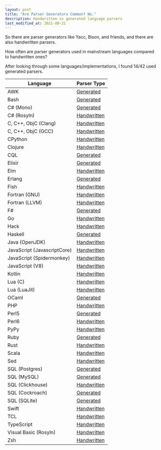 ```yaml
---
layout: post
title: "Are Parser Generators Common? No."
description: Handwritten vs generated language parsers
last_modified_at: 2021-08-21
---
```


So there are parser generators like Yacc, Bison, and friends, and
there are also handwritten parsers.

How often are parser generators used in mainstream languages compared to
handwritten ones?

After looking through some languages/implementations, I found 14/42 used generated
parsers.

| Language                    | Parser Type                                                                                                                                                             |
| --------------------------- | ----------------------------------------------------------------------------------------------------------------------------------------------------------------------- |
| AWK                         | [Generated](https://github.com/onetrueawk/awk/blob/f9affa922c5e074990a999d486d4bc823590fd93/awkgram.y)                                                                  |
| Bash                        | [Generated](https://github.com/bminor/bash/blob/ce23728687ce9e584333367075c9deef413553fa/parse.y)                                                                       |
| C# (Mono)                   | [Generated](https://github.com/mono/mono/blob/5bfe7a5d1bf980206e952fbc52b5c1deec342177/mcs/ilasm/parser/ILParser.jay)                                                   |
| C# (Rosyln)                 | [Handwritten](https://github.com/dotnet/roslyn/blob/990f487dd477db0fecb14ab5aa4f0e66f416a437/src/Compilers/CSharp/Portable/Parser/LanguageParser.cs)                    |
| C, C++, ObjC (Clang)        | [Handwritten](https://github.com/llvm-mirror/clang/blob/16f27fb3e9a4d061864859279b62392d602d2698/lib/Parse/Parser.cpp)                                                  |
| C, C++, ObjC (GCC)          | [Handwritten](https://github.com/gcc-mirror/gcc/blob/9c66b1e3a61119eb7cb762ff72c40e7309c16d55/gcc/c/c-parser.c)                                                         |
| CPython                     | [Handwritten](https://github.com/python/cpython/blob/d0f49d2f5085ca68e3dc8725f1fb1c9674bfb5ed/Parser/parser.c)                                                          |
| Clojure                     | [Handwritten](https://github.com/clojure/clojure/blob/16ebe679e6a5fd1c7c24df5f9b9b5056bc18d2ec/src/jvm/clojure/lang/Compiler.java)                                      |
| CQL                         | [Generated](https://github.com/apache/cassandra/blob/4b3f07fc74089151efeff7a8fdfa9c414a1f0d6a/src/antlr/Parser.g)                                                       |
| Elixir                      | [Generated](https://github.com/elixir-lang/elixir/blob/40180f0f4a9085705f32f440d3f579479fe07d47/lib/elixir/src/elixir_parser.yrl)                                       |
| Elm                         | [Handwritten](https://github.com/elm/compiler/tree/fc503351bd0d1a0b8933ead01793d46e1baea37c/compiler/src/Parse)                                                         |
| Erlang                      | [Generated](https://github.com/erlang/otp/blob/b2c338cb8d84567204765db87c7299519f1e1ad6/lib/compiler/src/core_parse.yrl)                                                |
| Fish                        | [Handwritten](https://github.com/fish-shell/fish-shell/blob/a9b4127f6851d825715492dfd36ca4ac73c42412/src/parser.cpp)                                                    |
| Fortran (GNU)               | [Handwritten](https://github.com/gcc-mirror/gcc/blob/44eaa2dbff06529b6300b56fe5df4ff88b56a32c/gcc/fortran/parse.c)                                                      |
| Fortran (LLVM)              | [Handwritten](https://github.com/llvm/llvm-project/blob/a83d99c55ebb14532c414066a5aa3bdb65389965/flang/lib/Parser/Fortran-parsers.cpp)                                  |
| F#                          | [Generated](https://github.com/fsharp/fsharp/blob/8a897723b74b5dbcfacbaef86e46755fb403074b/src/fsharp/pars.fsy)                                                         |
| Go                          | [Handwritten](https://github.com/golang/go/blob/37db664c6cd480b578d6114854bc20c2bc3cddcd/src/go/parser/parser.go)                                                       |
| Hack                        | [Handwritten](https://github.com/facebook/hhvm/tree/d6131da93eef6a03ac485a6b2e0fdc0cfed253ff/hphp/hack/src/parser)                                                      |
| Haskell                     | [Generated](https://github.com/ghc/ghc/blob/4edc6d64d1bc1898c0974cf26c5713a3b2724a0b/compiler/parser/Parser.y)                                                          |
| Java (OpenJDK)              | [Handwritten](http://hg.openjdk.java.net/jdk/jdk/file/c93f14a4ae29/src/jdk.compiler/share/classes/com/sun/source/)                                                      |
| JavaScript (JavascriptCore) | [Handwritten](https://github.com/WebKit/WebKit/blob/cd2a40978774593c76d3fb962eec5c468eb1ae84/Source/JavaScriptCore/parser/Parser.cpp)                                   |
| JavaScript (Spidermonkey)   | [Handwritten](https://searchfox.org/mozilla-central/rev/a3124addd11cbcf665ed6a37c88484eefe5dab5b/js/src/frontend/Parser.cpp)                                            |
| JavaScript (V8)             | [Handwritten](https://github.com/v8/v8/blob/5cfe1a6b121ad004ec3d73b137f84f558aac0efd/src/parsing/parser.cc)                                                             |
| Kotlin                      | [Handwritten](https://github.com/JetBrains/kotlin/blob/5dea245a37f6258bdc9ab14225a61ffbf76324f4/compiler/psi/src/org/jetbrains/kotlin/parsing/KotlinParsing.java)       |
| Lua (C)                     | [Handwritten](https://www.lua.org/source/5.3/lparser.c.html)                                                                                                            |
| Lua (LuaJit)                | [Handwritten](https://github.com/LuaJIT/LuaJIT/blob/8ff09d9f5ad5b037926be2a50dc32b681c5e7597/src/lj_parse.c)                                                            |
| OCaml                       | [Generated](https://github.com/ocaml/ocaml/blob/8c75b5f1d6133585bc6c9d96ac5af04b0624892a/parsing/parser.mly)                                                            |
| PHP                         | [Handwritten](https://github.com/php/php-src/blob/cdde07d059101a05bc43b79932b01d8228bcee40/Zend/zend_ast.c)                                                             |
| Perl5                       | [Generated](https://github.com/Perl/perl5/blob/5feab405f7eeeed2157687018ee9aad3088b4a64/perly.y)                                                                        |
| Perl6                       | [Handwritten](https://github.com/rakudo/rakudo/blob/19edeafd1cafc52d757e63fe1119ce5b7a5e34f9/src/Perl6/Actions.nqp)                                                     |
| PyPy                        | [Handwritten](https://bitbucket.org/pypy/pypy/src/314ddd2d83c5e467aed4f64ab4b8b2fc0047540b/pypy/interpreter/pyparser/parser.py?at=default&fileviewer=file-view-default) |
| Ruby                        | [Generated](https://github.com/ruby/ruby/blob/e7db9df9820fd891742dba7ca977754e5d0c14ca/parse.y)                                                                         |
| Rust                        | [Handwritten](https://github.com/rust-lang/rust/blob/79fcc58b24d85743d025fd880fca55748662ed3e/src/libsyntax/parse/parser.rs)                                            |
| Scala                       | [Handwritten](https://github.com/scala/scala/blob/b75bfc3b78dbc1b4f254c86d68c2289f2833ecd9/src/compiler/scala/tools/nsc/ast/parser/Parsers.scala)                       |
| Sed                         | [Handwritten](https://github.com/mirror/sed/blob/07c9c74c6bffe92e856ba77789736b2a1d7f478e/sed/compile.c)                                                                |
| SQL (Postgres)              | [Generated](https://github.com/postgres/postgres/blob/26ae66090398082c54ce046936fc41633dbfc41e/src/backend/parser/gram.y)                                               |
| SQL (MySQL)                 | [Generated](https://github.com/mysql/mysql-server/blob/beb865a960b9a8a16cf999c323e46c5b0c67f21f/sql/sql_yacc.yy)                                                        |
| SQL (Clickhouse)            | [Handwritten](https://github.com/ClickHouse/ClickHouse/blob/e620ea15bdb08ebf3e9a580b0072350c9b3aeb9e/src/Parsers/parseQuery.cpp)                                        |
| SQL (Cockroach)             | [Generated](https://github.com/cockroachdb/cockroach/blob/d18da6c092bf1522e7a6478fe3973817e318c247/pkg/sql/parser/sql.y)                                                |
| SQL (SQLite)                | [Generated](https://github.com/sqlite/sqlite/blob/2a0eefd66536fea7ac7f57d67ce97aa0b1da7338/src/parse.y)                                                                 |
| Swift                       | [Handwritten](https://github.com/apple/swift/blob/3f787a1ad2d6774dfb9bf231e443fd771085efd4/lib/Parse/Parser.cpp)                                                        |
| TCL                         | [Handwritten](https://github.com/tcltk/tcl/blob/efefa25af43d126bf9b2396c5d4879f02035f2fb/generic/tclParse.c)                                                            |
| TypeScript                  | [Handwritten](https://github.com/Microsoft/TypeScript/blob/c57ff087d6b72f1ef5ffe54ab5c1b2710481bb94/src/compiler/parser.ts)                                             |
| Visual Basic (Rosyln)       | [Handwritten](https://github.com/dotnet/roslyn/blob/990f487dd477db0fecb14ab5aa4f0e66f416a437/src/Compilers/VisualBasic/Portable/Parser/Parser.vb)                       |
| Zsh                         | [Handwritten](https://github.com/zsh-users/zsh/blob/54d2c4fe5d4ea44dc6212f7c7dd119c4690c481e/Src/parse.c)                                                               |
